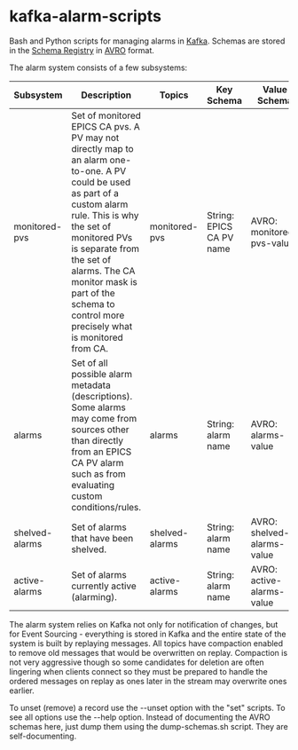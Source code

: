 # kafka-alarm-scripts
Bash and Python scripts for managing alarms in [Kafka](https://kafka.apache.org/).  Schemas are stored in the [Schema Registry](https://github.com/confluentinc/schema-registry) in [AVRO](https://avro.apache.org/) format.

The alarm system consists of a few subsystems:

| Subsystem | Description | Topics | Key Schema | Value Schema | Scripts |
|----------|---------------|----------|-----------|-----------|----------|
| monitored-pvs | Set of monitored EPICS CA pvs.  A PV may not directly map to an alarm one-to-one.  A PV could be used as part of a custom alarm rule.  This is why the set of monitored PVs is separate from the set of alarms.   The CA monitor mask is part of the schema to control more precisely what is monitored from CA. | monitored-pvs |  String: EPICS CA PV name | AVRO: monitored-pvs-value | set-monitored.py, list-monitored.py |
| alarms | Set of all possible alarm metadata (descriptions).  Some alarms may come from sources other than directly from an EPICS CA PV alarm such as from evaluating custom conditions/rules. | alarms | String: alarm name | AVRO: alarms-value | set-alarm.py, list-alarms.py |
| shelved-alarms | Set of alarms that have been shelved. | shelved-alarms | String: alarm name | AVRO: shelved-alarms-value | set-shelved.py, list-shelved.py |
| active-alarms | Set of alarms currently active (alarming). | active-alarms | String: alarm name | AVRO: active-alarms-value | set-active.py, list-active.py |

The alarm system relies on Kafka not only for notification of changes, but for Event Sourcing - everything is stored in Kafka and the entire state of
the system is built by replaying messages.   All topics have compaction enabled to remove old messages that would be overwritten on replay.  Compaction is not very aggressive though so some candidates for deletion are often lingering when clients connect so they must be prepared to handle the ordered messages on replay as ones later in the stream may overwrite ones earlier.

To unset (remove) a record use the --unset option with the "set" scripts.  To see all options use the --help option.  Instead of documenting the AVRO schemas here, just dump them using the dump-schemas.sh script.  They are self-documenting.
